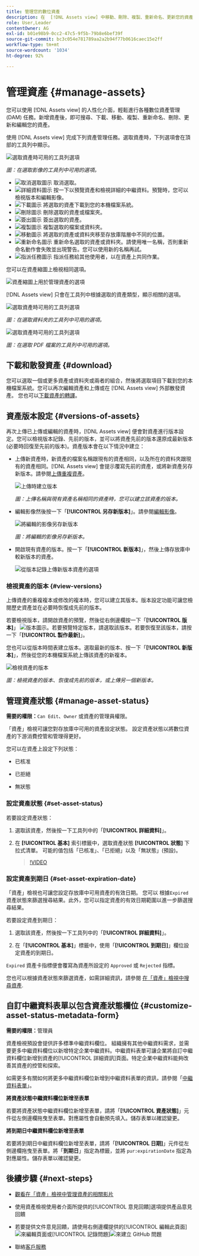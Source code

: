 ```yaml
---
title: 管理您的數位資產
description: 在  [!DNL Assets view] 中移動、刪除、複製、重新命名、更新您的資產，並進行版本設定。
role: User,Leader
contentOwner: AG
exl-id: b01e98b9-0cc2-47c5-9f5b-79b8e6bef39f
source-git-commit: bc3c054e781789aa2a2b94f77b0616caec15e2ff
workflow-type: tm+mt
source-wordcount: '1034'
ht-degree: 92%

---
```


# 管理資產 {#manage-assets}

您可以使用 [!DNL Assets view] 的人性化介面，輕鬆進行各種數位資產管理 (DAM) 任務。新增資產後，即可搜尋、下載、移動、複製、重新命名、刪除、更新和編輯您的資產。

使用 [!DNL Assets view] 完成下列資產管理任務。選取資產時，下列選項會在頂部的工具列中顯示。

![選取資產時可用的工具列選項](assets/toolbar-image-selected.png)

*圖：在選取影像的工具列中可用的選項。*

* ![取消選取圖示](assets/do-not-localize/close-icon.png) 取消選取。
* ![詳細資料圖示](assets/do-not-localize/edit-in-icon.png) 按一下以預覽資產和檢視詳細的中繼資料。預覽時，您可以檢視版本和編輯影像。
* ![下載圖示](assets/do-not-localize/download-icon.png) 將選取的資產下載到您的本機檔案系統。
* ![刪除圖示](assets/do-not-localize/delete-icon.png) 刪除選取的資產或檔案夾。
* ![簽出圖示](assets/do-not-localize/checkout-icon.png) 簽出選取的資產。
* ![複製圖示](assets/do-not-localize/copy-icon.png) 複製選取的檔案或資料夾。
* ![移動圖示](assets/do-not-localize/move-icon.png) 將選取的資產或資料夾移至存放庫階層中不同的位置。
* ![重新命名圖示](assets/do-not-localize/rename-icon.png) 重新命名選取的資產或資料夾。請使用唯一名稱，否則重新命名動作會失敗並出現警告。您可以使用新的名稱再試。
* ![指派任務圖示](assets/do-not-localize/review-delegate-icon.png) 指派任務給其他使用者，以在資產上共同作業。

您可以在資產縮圖上檢視相同選項。

![資產縮圖上用於管理資產的選項](assets/options-on-thumbnail.png)

[!DNL Assets view] 只會在工具列中根據選取的資產類型，顯示相關的選項。

![選取資產時可用的工具列選項](assets/toolbar-folder-selected.png)

*圖：在選取資料夾的工具列中可用的選項。*

![選取資產時可用的工具列選項](assets/toolbar-pdf-selected.png)

*圖：在選取 PDF 檔案的工具列中可用的選項。*

## 下載和散發資產 {#download}

您可以選取一個或更多資產或資料夾或兩者的組合，然後將選取項目下載到您的本機檔案系統。您可以再次編輯資產和上傳或在 [!DNL Assets view] 外部散發資產。 您也可以[下載資產的轉譯](/help/assets/add-delete-assets-view.md#renditions)。

## 資產版本設定 {#versions-of-assets}

<!-- 
TBD: query for engineering: How many versions are maintained. What happens when we reach that limit? Are old versions automatically removed? -->

再次上傳已上傳或編輯的資產時，[!DNL Assets view] 便會對資產進行版本設定。您可以檢視版本記錄、先前的版本，並可以將資產先前的版本還原成最新版本 (必要時回復至先前的版本)。資產版本會在以下情況中建立：

* 上傳新資產時，新資產的檔案名稱跟現有的資產相同，以及所在的資料夾跟現有的資產相同。[!DNL Assets view] 會提示覆寫先前的資產，或將新資產另存新版本。請參閱[上傳重複資產](/help/assets/add-delete-assets-view.md)。

  ![上傳時建立版本](assets/uploads-manage-duplicates.png)

  *圖：上傳名稱與現有資產名稱相同的資產時，您可以建立該資產的版本。*

* 編輯影像然後按一下「**[!UICONTROL 另存新版本]**」。請參閱[編輯影像](/help/assets/edit-images-assets-view.md)。

  ![將編輯的影像另存新版本](assets/edit-image2.png)

  *圖：將編輯的影像另存新版本。*

* 開啟現有資產的版本。按一下「**[!UICONTROL 新版本]**」，然後上傳存放庫中較新版本的資產。

  ![從版本記錄上傳新版本資產的選項](assets/view-asset-versions2.png)

### 檢視資產的版本 {#view-versions}

上傳資產的重複複本或修改的複本時，您可以建立其版本。版本設定功能可讓您檢閱歷史資產並在必要時恢復成先前的版本。

若要檢視版本，請開啟資產的預覽，然後從右側邊欄按一下「**[!UICONTROL 版本]**」 ![版本圖示](assets/do-not-localize/versions-clock-icon.png)。若要預覽特定版本，請選取該版本。若要恢復至該版本，請按一下「**[!UICONTROL 製作最新]**」。

您也可以從版本時間表建立版本。選取最新的版本、按一下「**[!UICONTROL 新版本]**」，然後從您的本機檔案系統上傳該資產的新複本。

![檢視資產的版本](assets/view-asset-versions1.png)

*圖：檢視資產的版本、恢復成先前的版本，或上傳另一個新版本。*

## 管理資產狀態 {#manage-asset-status}

**需要的權限：**`Can Edit`、`Owner` 或資產的管理員權限。

「資產」檢視可讓您對存放庫中可用的資產設定狀態。 設定資產狀態以將數位資產的下游消費控管和管理得更好。

您可以在資產上設定下列狀態：

* 已核准

* 已拒絕

* 無狀態

### 設定資產狀態 {#set-asset-status}

若要設定資產狀態：

1. 選取該資產，然後按一下工具列中的「**[!UICONTROL 詳細資料]**」。

1. 在 **[!UICONTROL 基本]** 索引標籤中，選取資產狀態 **[!UICONTROL 狀態]** 下拉式清單。 可能的值包括「已核准」、「已拒絕」以及「無狀態」(預設)。

   >[!VIDEO](https://video.tv.adobe.com/v/342495)


### 設定資產到期日 {#set-asset-expiration-date}

「資產」檢視也可讓您設定存放庫中可用資產的有效日期。 您可以[](search-assets-view.md#refine-search-results) 根據`Expired`資產狀態來篩選搜尋結果。此外，您可以指定資產的有效日期範圍以進一步篩選搜尋結果。

若要設定資產到期日：

1. 選取該資產，然後按一下工具列中的「**[!UICONTROL 詳細資料]**」。

1. 在「**[!UICONTROL 基本]**」標籤中，使用「**[!UICONTROL 到期日]**」欄位設定資產的到期日。

`Expired` 資產卡指標便會覆寫為資產所設定的 `Approved` 或 `Rejected` 指標。

您也可以根據資產狀態來篩選資產，如需詳細資訊，請參閱 [在「資產」檢視中搜尋資產](search-assets-view.md).

## 自訂中繼資料表單以包含資產狀態欄位 {#customize-asset-status-metadata-form}

**需要的權限：**&#x200B;管理員

資產檢視預設會提供許多標準中繼資料欄位。 組織擁有其他中繼資料需求，並需要更多中繼資料欄位以新增特定企業中繼資料。中繼資料表單可讓企業將自訂中繼資料欄位新增到資產的[!UICONTROL 詳細資訊]頁面。特定企業中繼資料能夠改善其資產的控管和探索。

如需更多有關如何將更多中繼資料欄位新增到中繼資料表單的資訊，請參閱「[中繼資料表單](metadata-assets-view.md#metadata-forms)」。

**將資產狀態中繼資料欄位新增至表單**

若要將資產狀態中繼資料欄位新增至表單，請將「**[!UICONTROL 資產狀態]**」元件從左側邊欄拖曳至表單。對應屬性會自動預先填入。儲存表單以確認變更。

**將到期日中繼資料欄位新增至表單**

若要將到期日中繼資料欄位新增至表單，請將「**[!UICONTROL 日期]**」元件從左側邊欄拖曳至表單。將「**到期日**」指定為標籤，並將 `pur:expirationDate` 指定為對應屬性。儲存表單以確認變更。

## 後續步驟 {#next-steps}

* [觀看在「資產」檢視中管理資產的相關影片](https://experienceleague.adobe.com/docs/experience-manager-learn/assets-essentials/basics/managing.html)

* 使用資產檢視使用者介面所提供的[!UICONTROL 意見回饋]選項提供產品意見回饋

* 若要提供文件意見回饋，請使用右側邊欄提供的[!UICONTROL 編輯此頁面]![來編輯頁面](assets/do-not-localize/edit-page.png)或[!UICONTROL 記錄問題]![來建立 GitHub 問題](assets/do-not-localize/github-issue.png)

* 聯絡[客戶服務](https://experienceleague.adobe.com/?support-solution=General#support)

